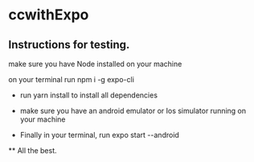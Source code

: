 # ccwithExpo

## Instructions for testing.

make sure you have Node  installed on your machine

on your terminal run npm i -g expo-cli

- run yarn install to install all dependencies

- make sure you have an android emulator or Ios simulator running on your machine

- Finally in your terminal, run expo start --android

** All the best. 
